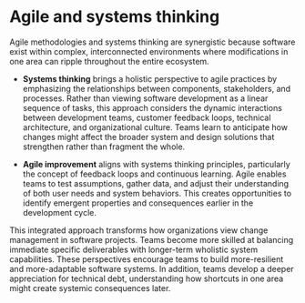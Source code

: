 # Agile and systems thinking

Agile methodologies and systems thinking are synergistic because software exist within complex, interconnected environments where modifications in one area can ripple throughout the entire ecosystem.

- **Systems thinking** brings a holistic perspective to agile practices by emphasizing the relationships between components, stakeholders, and processes. Rather than viewing software development as a linear sequence of tasks, this approach considers the dynamic interactions between development teams, customer feedback loops, technical architecture, and organizational culture. Teams learn to anticipate how changes might affect the broader system and design solutions that strengthen rather than fragment the whole.

- **Agile improvement** aligns with systems thinking principles, particularly the concept of feedback loops and continuous learning. Agile enables teams to test assumptions, gather data, and adjust their understanding of both user needs and system behaviors. This creates opportunities to identify emergent properties and  consequences earlier in the development cycle.

This integrated approach transforms how organizations view change management in software projects. Teams become more skilled at balancing immediate specific deliverables with longer-term wholistic system capabilities. These perspectives encourage teams to build more-resilient and more-adaptable software systems. In addition, teams develop a deeper appreciation for technical debt, understanding how shortcuts in one area might create systemic consequences later.
